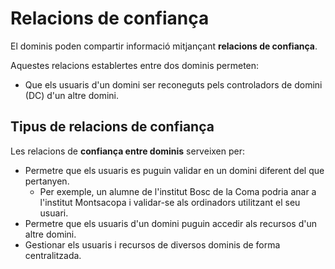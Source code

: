 # Relacions de confiança

El dominis poden compartir informació mitjançant **relacions de confiança**. 

Aquestes relacions establertes entre dos dominis permeten:
*  Que els usuaris d'un domini ser reconeguts pels controladors de domini (DC) d'un altre domini.

## Tipus de relacions de confiança

Les relacions de **confiança entre dominis** serveixen per:
* Permetre que els usuaris es puguin validar en un domini diferent del que pertanyen.
    *  Per exemple, un alumne de l'institut Bosc de la Coma podria anar a l'institut Montsacopa i validar-se als ordinadors utilitzant el seu usuari.
* Permetre que els usuaris d'un domini puguin accedir als recursos d'un altre domini.
* Gestionar els usuaris i recursos de diversos dominis de forma centralitzada.